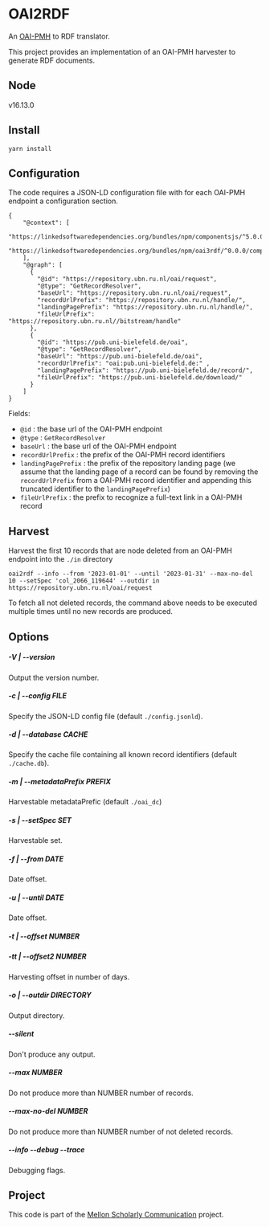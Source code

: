 # OAI2RDF

An [OAI-PMH](https://www.openarchives.org/pmh/) to RDF translator.

This project provides an implementation of an OAI-PMH harvester to generate RDF documents.

## Node

v16.13.0

## Install

```
yarn install
```

## Configuration

The code requires a JSON-LD configuration file with for each OAI-PMH endpoint a configuration
section.

```
{
    "@context": [
      "https://linkedsoftwaredependencies.org/bundles/npm/componentsjs/^5.0.0/components/context.jsonld",
      "https://linkedsoftwaredependencies.org/bundles/npm/oai3rdf/^0.0.0/components/context.jsonld"
    ],
    "@graph": [
      {
        "@id": "https://repository.ubn.ru.nl/oai/request",
        "@type": "GetRecordResolver",
        "baseUrl": "https://repository.ubn.ru.nl/oai/request",
        "recordUrlPrefix": "https://repository.ubn.ru.nl/handle/",
        "landingPagePrefix": "https://repository.ubn.ru.nl/handle/",
        "fileUrlPrefix": "https://repository.ubn.ru.nl//bitstream/handle"
      },
      {
        "@id": "https://pub.uni-bielefeld.de/oai",
        "@type": "GetRecordResolver",
        "baseUrl": "https://pub.uni-bielefeld.de/oai",
        "recordUrlPrefix": "oai:pub.uni-bielefeld.de:" ,
        "landingPagePrefix": "https://pub.uni-bielefeld.de/record/",
        "fileUrlPrefix": "https://pub.uni-bielefeld.de/download/"
      }
    ]
}
```

Fields:

- `@id` : the base url of the OAI-PMH endpoint
- `@type` : `GetRecordResolver`
- `baseUrl` : the base url of the OAI-PMH endpoint
- `recordUrlPrefix` : the prefix of the OAI-PMH record identifiers
- `landingPagePrefix` : the prefix of the repository landing page (we assume that the landing page of a record can be found by removing the `recordUrlPrefix` from a OAI-PMH record identifier and appending this truncated identifier to the `landingPagePrefix`)
- `fileUrlPrefix` : the prefix to recognize a full-text link in a OAI-PMH record

## Harvest

Harvest the first 10 records that are node deleted from an OAI-PMH endpoint into the `./in` directory

```
oai2rdf --info --from '2023-01-01' --until '2023-01-31' --max-no-del 10 --setSpec 'col_2066_119644' --outdir in https://repository.ubn.ru.nl/oai/request
```

To fetch all not deleted records, the command above needs to be executed multiple times until
no new records are produced.

## Options

##### -V | --version 

Output the version number.

##### -c | --config FILE

Specify the JSON-LD config file (default `./config.jsonld`).

##### -d | --database CACHE

Specify the cache file containing all known record identifiers (default `./cache.db`).

##### -m | --metadataPrefix PREFIX

Harvestable metadataPrefic (default `./oai_dc`)

##### -s | --setSpec SET

Harvestable set.

##### -f | --from DATE

Date offset.

##### -u | --until DATE

Date offset.

##### -t | --offset NUMBER

##### -tt | --offset2 NUMBER

Harvesting offset in number of days.

##### -o | --outdir DIRECTORY

Output directory.

##### --silent

Don't produce any output.

##### --max NUMBER

Do not produce more than NUMBER number of records.

##### --max-no-del NUMBER

Do not produce more than NUMBER number of not deleted records.

##### --info --debug --trace

Debugging flags.

## Project

This code is part of the [Mellon Scholarly Communication](https://knows.idlab.ugent.be/projects/mellon/) project.